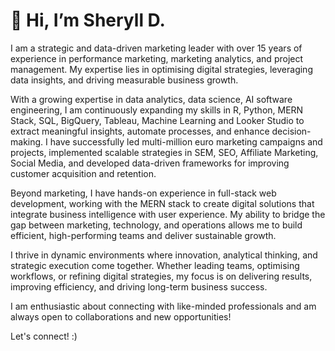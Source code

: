 # 👋 Hi, I’m Sheryll D. 

I am a strategic and data-driven marketing leader with over 15 years of experience in performance marketing, marketing analytics, and project management. My expertise lies in optimising digital strategies, leveraging data insights, and driving measurable business growth.

With a growing expertise in data analytics, data science, AI software engineering, I am continuously expanding my skills in R, Python, MERN Stack, SQL, BigQuery, Tableau, Machine Learning and Looker Studio to extract meaningful insights, automate processes, and enhance decision-making. I have successfully led multi-million euro marketing campaigns and projects, implemented scalable strategies in SEM, SEO, Affiliate Marketing, Social Media, and developed data-driven frameworks for improving customer acquisition and retention.

Beyond marketing, I have hands-on experience in full-stack web development, working with the MERN stack to create digital solutions that integrate business intelligence with user experience. My ability to bridge the gap between marketing, technology, and operations allows me to build efficient, high-performing teams and deliver sustainable growth.

I thrive in dynamic environments where innovation, analytical thinking, and strategic execution come together. Whether leading teams, optimising workflows, or refining digital strategies, my focus is on delivering results, improving efficiency, and driving long-term business success.

I am enthusiastic about connecting with like-minded professionals and am always open to collaborations and new opportunities!

Let's connect! :)
